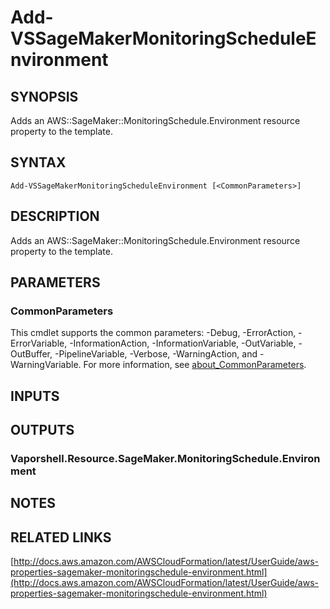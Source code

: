 # Add-VSSageMakerMonitoringScheduleEnvironment

## SYNOPSIS
Adds an AWS::SageMaker::MonitoringSchedule.Environment resource property to the template.

## SYNTAX

```
Add-VSSageMakerMonitoringScheduleEnvironment [<CommonParameters>]
```

## DESCRIPTION
Adds an AWS::SageMaker::MonitoringSchedule.Environment resource property to the template.

## PARAMETERS

### CommonParameters
This cmdlet supports the common parameters: -Debug, -ErrorAction, -ErrorVariable, -InformationAction, -InformationVariable, -OutVariable, -OutBuffer, -PipelineVariable, -Verbose, -WarningAction, and -WarningVariable. For more information, see [about_CommonParameters](http://go.microsoft.com/fwlink/?LinkID=113216).

## INPUTS

## OUTPUTS

### Vaporshell.Resource.SageMaker.MonitoringSchedule.Environment
## NOTES

## RELATED LINKS

[http://docs.aws.amazon.com/AWSCloudFormation/latest/UserGuide/aws-properties-sagemaker-monitoringschedule-environment.html](http://docs.aws.amazon.com/AWSCloudFormation/latest/UserGuide/aws-properties-sagemaker-monitoringschedule-environment.html)

